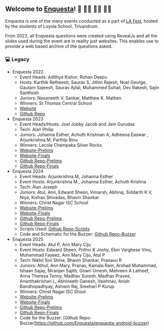 ## Welcome to [Enquesta](https://github.com/Enquesta)! 👋 👋🏿 👋🏻 👋🏽

Enquesta is one of the many events conducted as a part of [LA Fest](https://lafest.in/), hosted by the students of Loyola School, Trivandrum.

From 2022, all Enquesta questions were created using RevealJs and all the slides used during the event are in reality just websites. This enables use to
provide a web based archive of the questions asked.

### 💻 Legacy
- Enquesta 2022
  - Event Heads: Adithya Kishor, Rohan Deepu
  - Hosts: Karthik Retheesh, Saurav S, Jithin Rajesh, Noel George, Gautam Sajeesh, Saurav Ajilal,  Muhammed Suhail, Dev Rakesh, Sajin Santhosh
  - Juniors: Navaneeth V. Sankar, Matthew K. Mathen
  - Winners: St Thomas Central School
  - [Website](https://enquesta.github.io/enquesta2022/)
  - [Github Repo](https://github.com/Enquesta/enquesta2022)
- Enquesta 2023
  - Event Heads/Hosts: Joel Jobby Jacob and Jem Gurudas
  - Tech: Alan Philip
  - Juniors: Johanna Esther, Achuth Krishnan A, Adheena Easwar , Arjunkrishna M, Parthip Binu
  - Winners: Lecole Chempaka Silver Rocks
  - [Website-Prelims](https://enquesta.github.io/enquesta2023-prelims/)
  - [Website-Finals](https://enquesta.github.io/enquesta2023-finals/)
  - [Github Repo-Prelims](https://github.com/Enquesta/enquesta2023-prelims)
  - [Github Repo-Finals](https://github.com/Enquesta/enquesta2023-finals)
- Enquesta 2024
  - Event Heads: Arjunkrishna M, Johanna Esther
  - Event Hosts: Arjunkrishna M., Johanna Esther, Achuth Krishna
  - Tech: Alan Joseph
  - Juniors: Atul, Ann, Edward Sheen, Vimarsh, Abhiraj, Siddarth K V, Niya, Kishan Shivadas, Bhavin Shankar
  - Winners: Christ Nagar ISC School
  - [Website-Prelims](https://enquesta.github.io/enquesta2024-prelims/)
  - [Website-Finals](https://enquesta.github.io/enquesta2024-finals/)
  - [Github Repo-Prelims](https://github.com/Enquesta/enquesta2024-prelims)
  - [Github Repo-Finals](https://github.com/Enquesta/enquesta2024-finals)
  - Scripts Used: [Github Repo-Scripts](https://github.com/Enquesta/enquesta2024-scripts)
  - Code and Schematic for the Buzzer: [Github Repo-Buzzer](https://github.com/Enquesta/enquesta-buzzer-code)
- Enquesta 2025
  - Event Heads: Atul P, Ann Mary Ciju
  - Event Hosts: Edward Sheen, Prithvi K Joshy, Ebin Varghese Vinu, Muhammad Fayeez, Ann Mary Ciju, Atul P
  - Tech: Nikhil Sini Shine, Bhavin Shankar, Pranavu R
  - Juniors: Athul, Ann Mary, Pranav, Kamala Ram, Arshad Muhammad, Ishaan Sajay, Niranjan Sajith, Gowri Umesh, Mehreen A Latheef, Anna Theresa Tenny, Madhav Suresh, Madhav Pravee, Ananthakrishan L, Abhineeth Ganesh, Vaishnav, Anish Bandhopadhyay, Ashwin Raj, Sreehari P Kurup
  - Winners: Christ Nagar ISC Shool
  - [Website-Prelims](https://enquesta.github.io/enquesta2025-prelims/)
  - [Website-Finals](https://enquesta.github.io/enquesta2025-finals/)
  - [Github Repo-Prelims](https://github.com/Enquesta/enquesta2025-prelims)
  - [Github Repo-Finals](https://github.com/Enquesta/enquesta2025-finals)
  - Code for the Buzzer: [Github Repo-Buzzer]https://github.com/Enquesta/enquesta-android-buzzer)
